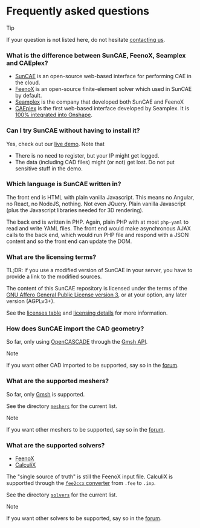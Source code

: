 # Frequently asked questions

> [!TIP]
> If your question is not listed here, do not hesitate [contacting us](https://www.seamplex.com/suncae/#contact).

### What is the difference between SunCAE, FeenoX, Seamplex and CAEplex?

 * [SunCAE](https://www.seamplex.com/suncae) is an open-source web-based interface for performing CAE in the cloud.
 * [FeenoX](https://www.seamplex.com/feenox) is an open-source finite-element solver which used in SunCAE by default.
 * [Seamplex](https://www.seamplex.com) is the company that developed both SunCAE and FeenoX
 * [CAEplex](https://www.caeplex.com) is the first web-based interface developed by Seamplex. It is [100% integrated into Onshape](https://www.youtube.com/watch?v=ylXAUAsfb5E).


### Can I try SunCAE without having to install it?

Yes, check out our [live demo](https://www.caeplex.com/suncae).
Note that

 * There is no need to register, but your IP might get logged.
 * The data (including CAD files) might (or not) get lost. Do not put sensitive stuff in the demo.

### Which language is SunCAE written in?

The front end is HTML with plain vanilla Javascript. This means no Angular, no React, no NodeJS, nothing. Not even JQuery. Plain vanilla Javascript (plus the Javascript libraries needed for 3D rendering).

The back end is written in PHP. Again, plain PHP with at most `php-yaml` to read and write YAML files.
The front end would make asynchronous AJAX calls to the back end, which would run PHP file and respond with a JSON content and so the front end can update the DOM. 
 
### What are the licensing terms?

TL;DR: if you use a modified version of SunCAE in your server, you have to provide a link to the modified sources.

The content of this SunCAE repository is licensed under the terms of the [GNU Affero General Public License version 3](https://www.gnu.org/licenses/agpl-3.0.en.html), or at your option, any later version (AGPLv3+). 

See the [licenses table](../LICENSES.md) and [licensing details](../README.,d#licensing) for more information.


### How does SunCAE import the CAD geometry?

So far, only using [OpenCASCADE](https://dev.opencascade.org) through the [Gmsh API](https://gitlab.onelab.info/gmsh/gmsh/-/tree/master/api).

> [!NOTE]
> If you want other CAD imported to be supported, say so in the [forum](https://github.com/seamplex/suncae/discussions).

### What are the supported meshers?

So far, only [Gmsh](http://gmsh.info/) is supported.

See the directory [`meshers`](https://github.com/seamplex/suncae/tree/main/meshers) for the current list.

> [!NOTE]
> If you want other meshers to be supported, say so in the [forum](https://github.com/seamplex/suncae/discussions).


### What are the supported solvers?

 * [FeenoX](http://www.seamplex.com/feenox)
 * [CalculiX](https://www.dhondt.de/)
 
The "single source of truth" is still the FeenoX input file. 
CalculiX is supportted through the [`fee2ccx` converter](https://github.com/seamplex/feenox/tree/main/utils/fee2ccx) from `.fee` to `.inp`. 

See the directory [`solvers`](https://github.com/seamplex/suncae/tree/main/solvers) for the current list.

> [!NOTE]
> If you want other solvers to be supported, say so in the [forum](https://github.com/seamplex/suncae/discussions).

